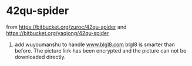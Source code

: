 # 42qu-spider
from https://bitbucket.org/zuroc/42qu-spider and https://bitbucket.org/yaqiong/42qu-spider

1. add wuyoumanshu to handle www.blgl8.com blgl8 is smarter than before. The picture link has been encrypted and the picture can not be downloaded directly.